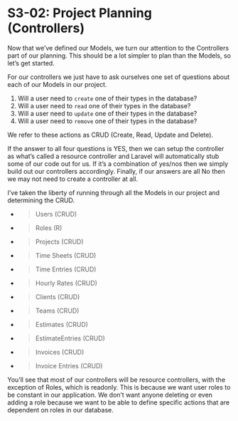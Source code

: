 # S3-02: Project Planning (Controllers)

Now that we’ve defined our Models, we turn our attention to the Controllers part of our planning. This should be a lot simpler to plan than the Models, so let’s get started.

For our controllers we just have to ask ourselves one set of questions about each of our Models in our project.

1. Will a user need to `create` one of their types in the database?
2. Will a user need to `read` one of their types in the database?
3. Will a user need to `update` one of their types in the database?
4. Will a user need to `remove` one of their types in the database?

We refer to these actions as CRUD (Create, Read, Update and Delete).

If the answer to all four questions is YES, then we can setup the controller as what’s called a resource controller and Laravel will automatically stub some of our code out for us. If it’s a combination of yes/nos then we simply build out our controllers accordingly. Finally, if our answers are all No then we may not need to create a controller at all.

I’ve taken the liberty of running through all the Models in our project and determining the CRUD.

- > Users (CRUD)
- > Roles (R)
- > Projects (CRUD)
- > Time Sheets (CRUD)
- > Time Entries (CRUD)
- > Hourly Rates (CRUD)
- > Clients (CRUD)
- > Teams (CRUD)
- > Estimates (CRUD)
- > EstimateEntries (CRUD)
- > Invoices (CRUD)
- > Invoice Entries (CRUD)

You’ll see that most of our controllers will be resource controllers, with the exception of Roles, which is readonly. This is because we want user roles to be constant in our application. We don’t want anyone deleting or even adding a role because we want to be able to define specific actions that are dependent on roles in our database.

